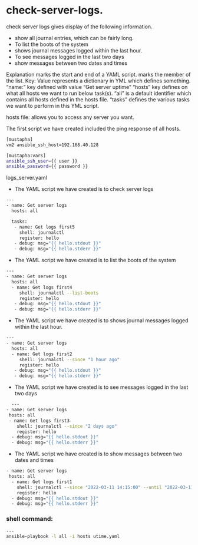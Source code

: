 # check-server-logs.
check server logs gives  display of the following information.
- show all journal entries, which can be fairly long.
- To list the boots of the system
- shows journal messages logged within the last hour.
- To see messages logged in the last two days
- show messages between two dates and times

Explanation
marks the start and end of a YAML script.
marks the member of the list.
Key: Value represents a dictionary in YML which defines something.
“name:” key defined with value “Get server uptime”
“hosts” key defines on what all hosts we want to run below task(s).
“all” is a default identifier which contains all hosts defined in the hosts file.
“tasks” defines the various tasks we want to perform in this YML script.

hosts file:
allows you to access any server you want.

The first script we have created included the ping response of all hosts.
```sh 
[mustapha]
vm2 ansible_ssh_host=192.168.40.128

[mustapha:vars]
ansible_ssh_user={{ user }}
ansible_password={{ password }}
```

logs_server.yaml

- The YAML script we have created is to check server logs
```sh 
---
- name: Get server logs
  hosts: all

  tasks:
   - name: Get logs first5
     shell: journalctl 
     register: hello
   - debug: msg="{{ hello.stdout }}"
   - debug: msg="{{ hello.stderr }}"
```
- The YAML script we have created is to list the boots of the system
```sh 
---
- name: Get server logs
  hosts: all
  - name: Get logs first4
     shell: journalctl --list-boots
     register: hello
   - debug: msg="{{ hello.stdout }}"
   - debug: msg="{{ hello.stderr }}"
```
- The YAML script we have created is to shows journal messages logged within the last hour.
```sh
---
- name: Get server logs
  hosts: all
  - name: Get logs first2
     shell: journalctl --since "1 hour ago"
     register: hello
   - debug: msg="{{ hello.stdout }}"
   - debug: msg="{{ hello.stderr }}"
```
   - The YAML script we have created is to  see messages logged in the last two days
 ```sh
   ---
- name: Get server logs
  hosts: all
  - name: Get logs first3
     shell: journalctl --since "2 days ago"
     register: hello
   - debug: msg="{{ hello.stdout }}"
   - debug: msg="{{ hello.stderr }}"
```
  - The YAML script we have created is to  show messages between two dates and times
 ```sh
- name: Get server logs
  hosts: all
   - name: Get logs first1
     shell: journalctl --since "2022-03-11 14:15:00" --until "2022-03-11 14:20:00"
     register: hello
   - debug: msg="{{ hello.stdout }}"
   - debug: msg="{{ hello.stderr }}"
   ```

### shell command:
```sh
---
ansible-playbook -l all -i hosts utime.yaml 
 ```